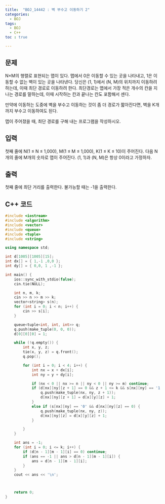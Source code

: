 ```yaml
---
title:  "BOJ_14442 : 벽 부수고 이동하기 2"
categories: 
  - BOJ
tags:
  - BOJ
  - C++
toc : true

---
```



## 문제

N×M의 행렬로 표현되는 맵이 있다. 맵에서 0은 이동할 수 있는 곳을 나타내고, 1은 이동할 수 없는 벽이 있는 곳을 나타낸다. 당신은 (1, 1)에서 (N, M)의 위치까지 이동하려 하는데, 이때 최단 경로로 이동하려 한다. 최단경로는 맵에서 가장 적은 개수의 칸을 지나는 경로를 말하는데, 이때 시작하는 칸과 끝나는 칸도 포함해서 센다.

만약에 이동하는 도중에 벽을 부수고 이동하는 것이 좀 더 경로가 짧아진다면, 벽을 K개 까지 부수고 이동하여도 된다.

맵이 주어졌을 때, 최단 경로를 구해 내는 프로그램을 작성하시오.



## 입력

첫째 줄에 N(1 ≤ N ≤ 1,000), M(1 ≤ M ≤ 1,000), K(1 ≤ K ≤ 10)이 주어진다. 다음 N개의 줄에 M개의 숫자로 맵이 주어진다. (1, 1)과 (N, M)은 항상 0이라고 가정하자.

## 출력

첫째 줄에 최단 거리를 출력한다. 불가능할 때는 -1을 출력한다.


## C++ 코드
```c++
#include <iostream>
#include <algorithm>
#include <vector>
#include <queue>
#include <tuple>
#include <string>

using namespace std;

int d[1005][1005][15];
int dx[] = { 1,-1 ,0,0 };
int dy[] = { 0,0, 1 ,-1 };

int main() {
	ios::sync_with_stdio(false);
	cin.tie(NULL);

	int n, m, k;
	cin >> n >> m >> k;
	vector<string> s(n);
	for (int i = 0; i < n; i++) {
		cin >> s[i];
	}

	queue<tuple<int, int, int>> q;
	q.push(make_tuple(0, 0, 0));
	d[0][0][0] = 1;

	while (!q.empty()) {
		int x, y, z;
		tie(x, y, z) = q.front();
		q.pop();

		for (int i = 0; i < 4; i++) {
			int nx = x + dx[i];
			int ny = y + dy[i];

			if (nx < 0 || nx >= n || ny < 0 || ny >= m) continue;
			if (d[nx][ny][z + 1] == 0 && z + 1 <= k && s[nx][ny] == '1') {
				q.push(make_tuple(nx, ny, z + 1));
				d[nx][ny][z + 1] = d[x][y][z] + 1;
			}
			else if (s[nx][ny] == '0' && d[nx][ny][z] == 0) {
				q.push(make_tuple(nx, ny, z));
				d[nx][ny][z] = d[x][y][z] + 1;
			}

		}
	}

	int ans = -1;
	for (int i = 0; i <= k; i++) {
		if (d[n - 1][m - 1][i] == 0) continue;
		if (ans == -1 || ans > d[n - 1][m - 1][i]) {
			ans = d[n - 1][m - 1][i];
		}
	}
	cout << ans << '\n';



	return 0;
}

```


